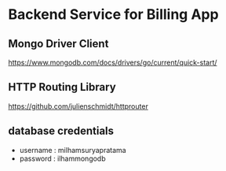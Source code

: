 # Backend Service for Billing App

## Mongo Driver Client
https://www.mongodb.com/docs/drivers/go/current/quick-start/

## HTTP Routing Library
https://github.com/julienschmidt/httprouter

## database credentials
- username : milhamsuryapratama
- password : ilhammongodb
